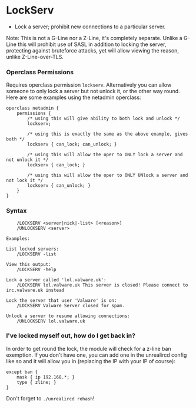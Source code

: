 # LockServ

- Lock a server; prohibit new connections to a particular server.


Note: This is not a G-Line nor a Z-Line, it's completely separate. Unlike a G-Line this will prohibit use of SASL in addition to locking the server, protecting against bruteforce attacks, yet will allow viewing the reason, unlike Z-Line-over-TLS.

### Operclass Permissions ###
Requires operclass permission `lockserv`. Alternatively you can allow someone to only lock a server but not unlock it, or the other way round. Here are some examples using the netadmin operclass:
```
operclass netadmin {
	permissions {
		/* using this will give ability to both lock and unlock */
		lockserv;
		
		/* using this is exactly the same as the above example, gives both */
		lockserv { can_lock; can_unlock; }

		/* using this will allow the oper to ONLY lock a server and not unlock it */
		lockserv { can_lock; }
		
		/* using this will allow the oper to ONLY UNlock a server and not lock it */
		lockserv { can_unlock; }
	}
}

```


### Syntax ###
```
	/LOCKSERV <server|nick|-list> [<reason>]
	/UNLOCKSERV <server>

Examples:

List locked servers:
	/LOCKSERV -list

View this output:
	/LOCKSERV -help

Lock a server called 'lol.valware.uk':
	/LOCKSERV lol.valware.uk This server is closed! Please connect to irc.valware.uk instead

Lock the server that user 'Valware' is on:
	/LOCKSERV Valware Server closed for spam.

Unlock a server to resume allowing connections:
	/UNLOCKSERV lol.valware.uk
```
### I've locked myself out, how do I get back in? ###
In order to get round the lock, the module will check for a z-line ban exemption. If you don't have one, you can add one in the unrealircd config like so and it will allow you in (replacing the IP with your IP of course):
```
except ban {
	mask { ip 192.168.*; }
	type { zline; }
}
```
Don't forget to `./unrealircd rehash`!
